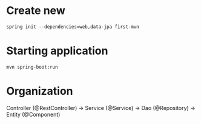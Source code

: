 # Create new
`spring init --dependencies=web,data-jpa first-mvn`

# Starting application
`mvn spring-boot:run`

# Organization
Controller (@RestController) -> Service (@Service) -> Dao (@Repository) -> Entity (@Component)
